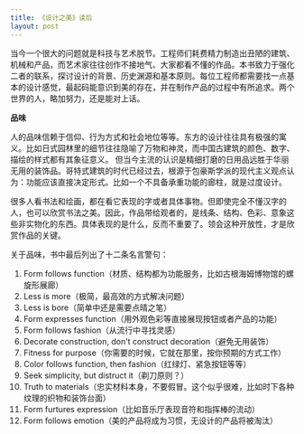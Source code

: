 ```yaml
---
title: 《设计之美》读后
layout: post
---
```

当今一个很大的问题就是科技与艺术脱节。工程师们耗费精力制造出丑陋的建筑、机械和产品，而艺术家往往创作不接地气、大家都看不懂的作品。本书致力于强化二者的联系，探讨设计的背景、历史渊源和基本原则。每位工程师都需要找一点基本的设计感觉，最起码能意识到美的存在，并在制作产品的过程中有所追求。两个世界的人，略加努力，还是能对上话。

**品味**

人的品味信赖于信仰、行为方式和社会地位等等。东方的设计往往具有极强的寓义。比如日式园林里的细节往往隐喻了万物和神灵，而中国古建筑的颜色、数字、描绘的样式都有其象征意义。 但当今主流的认识是精细打磨的日用品远胜于华丽无用的装饰品。哥特式建筑的时代已经过去，根源于包豪斯学派的现代主义观点认为：功能应该直接决定形式。比如一个不具备承重功能的廊柱，就是过度设计。

很多人看书法和绘画，都在看它表现的字或者具体事物。但即使完全不懂汉字的人，也可以欣赏书法之美。因此，作品带给观者的，是线条、结构、色彩、意象这些非实物化的东西。具体表现的是什么，反而不重要了。领会这种开放性，才是欣赏作品的关键。

关于品味，书中最后列出了十二条名言警句：
1. Form follows function（材质、结构都为功能服务，比如古根海姆博物馆的螺旋形展廊）
2. Less is more（极简，最高效的方式解决问题）
3. Less is bore（简单中还是需要点晴之笔）
4. Form expresses function（用外观色彩等直接展现按钮或者产品的功能）
5. Form follows fashion（从流行中寻找灵感）
6. Decorate construction, don't construct decoration（避免无用装饰）
7. Fitness for purpose（你需要的时候，它就在那里，按你预期的方式工作）
8. Color follows function, then fashion（红绿灯、紧急按钮等等）
9. Seek simplicity, but distruct it（剃刀原则？）
10. Truth to materials（忠实材料本身，不要假冒。这个似乎很难，比如时下各种纹理的织物和装饰台面）
11. Form furtures expression（比如音乐厅表现音符和指挥棒的流动）
12. Form follows emotion（美的产品将成为习惯，无设计的产品将被淘汰）
